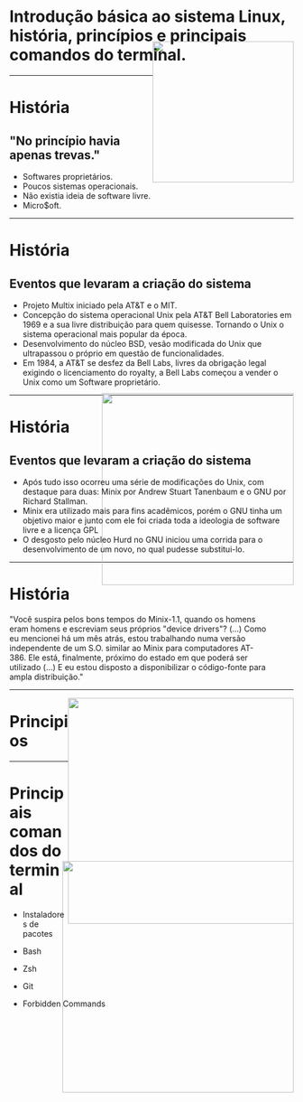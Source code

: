 # Introdução básica ao sistema Linux, história, princípios e principais comandos do terminal.

<img src="http://brsysadmin-5625.kxcdn.com/wp-content/uploads/2014/08/vector_tux.864e6cdcc23e.png" style="float: right; margin-top: -60px" width="250px"></img>

---

# História
## "No princípio havia apenas trevas."

- Softwares proprietários.
- Poucos sistemas operacionais.
- Não existia ideia de software livre.
- Micro$oft.

---

# História
## Eventos que levaram a criação do sistema

- Projeto Multix iniciado pela AT&T e o MIT.
- Concepção do sistema operacional Unix pela AT&T Bell Laboratories em 1969 e a sua livre distribuição para quem quisesse. Tornando o Unix o sistema operacional mais popular da época.
- Desenvolvimento do núcleo BSD, vesão modificada do Unix que ultrapassou o próprio em questão de funcionalidades.
- Em 1984, a AT&T se desfez da Bell Labs, livres da obrigação legal exigindo o licenciamento do royalty, a Bell Labs começou a vender o Unix como um Software proprietário.

---

# História
## Eventos que levaram a criação do sistema

- Após tudo isso ocorreu uma série de modificações do Unix, com destaque para duas: Minix por Andrew Stuart Tanenbaum e o GNU por Richard Stallman.
- Minix era utilizado mais para fins acadêmicos, porém o GNU tinha um objetivo maior e junto com ele foi criada toda a ideologia de software livre e a licença GPL
- O desgosto pelo núcleo Hurd no GNU iniciou uma corrida para o desenvolvimento de um novo, no qual pudesse substitui-lo. 

---

# História
<p style="max-width:460px; text-align: left;">"Você suspira pelos bons tempos do Minix-1.1, quando os homens eram homens e escreviam seus próprios "device drivers"? (...) Como eu mencionei há um mês atrás, estou trabalhando numa versão independente de um S.O. similar ao Minix para computadores AT-386. Ele está, finalmente, próximo do estado em que poderá ser utilizado (...) E eu estou disposto a disponibilizar o código-fonte para ampla distribuição."</p>
<img src="https://upload.wikimedia.org/wikipedia/commons/6/69/Linus_Torvalds.jpeg" style="float: right; margin-top: -525px; width: 340px"></img>

---


<img src="https://media.giphy.com/media/VOZ1LKbOfkg3S/giphy.gif" width="400px" style="float:right">

# Principios


---

# Principais comandos do terminal
- <p style="max-width:460px; text-align: left;">Instaladores de pacotes</p>
- <p style="max-width:460px; text-align: left;">Bash</p>
- <p style="max-width:460px; text-align: left;">Zsh</p>
- <p style="max-width:460px; text-align: left;">Git</p>
- <p style="max-width:460px; text-align: left;"> Forbidden Commands</p>

<img src="http://i.imgur.com/pIJKrYj.gif" style="float: right; margin-top: -275px; width: 410px"></img>
